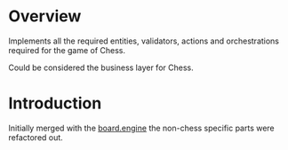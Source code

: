 ﻿# Overview
Implements all the required entities, validators, actions and orchestrations required for the game of Chess.

Could be considered the business layer for Chess.

# Introduction
Initially merged with the [board.engine][link.BoardEngine] the non-chess specific parts were refactored out.




[link.BoardEngine]: http:todo

